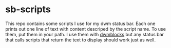 # sb-scripts

This repo contains some scripts I use for my dwm status bar. Each one
prints out one line of text with content descriped by the script name.
To use them, put them in your path. I use them with
[dwmblocks](https://github.com/LukeSmithxyz/dwmblocks) but any status
bar that calls scripts that return the text to display should work just
as well.
